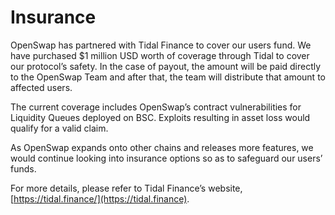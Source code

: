 # Insurance

OpenSwap has partnered with Tidal Finance to cover our users fund. We have purchased $1 million USD worth of coverage through Tidal to cover our protocol’s safety. In the case of payout, the amount will be paid directly to the OpenSwap Team and after that, the team will distribute that amount to affected users.

The current coverage includes OpenSwap’s contract vulnerabilities for Liquidity Queues deployed on BSC. Exploits resulting in asset loss would qualify for a valid claim.

As OpenSwap expands onto other chains and releases more features, we would continue looking into insurance options so as to safeguard our users’ funds.

For more details, please refer to Tidal Finance’s website, [https://tidal.finance/](https://tidal.finance).

